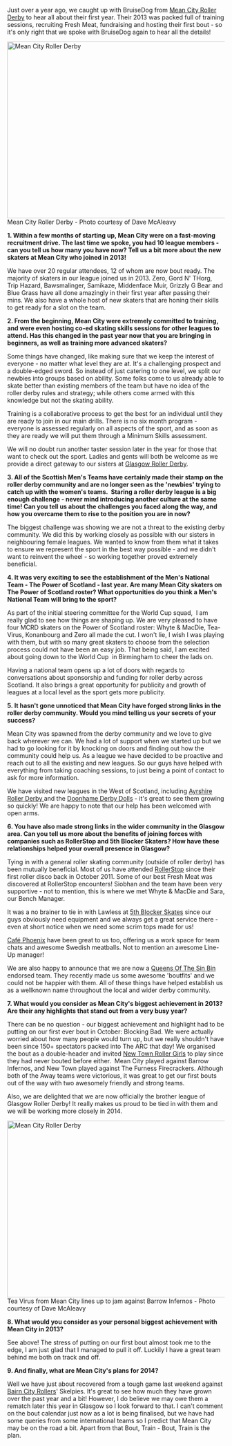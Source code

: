 <html><body><p>Just over a year ago, we caught up with BruiseDog from <a title="Mean City Roller Derby on Facebook" href="https://www.facebook.com/MeanCityRollerDerby" target="_blank">Mean City Roller Derby</a> to hear all about their first year. Their 2013 was packed full of training sessions, recruiting Fresh Meat, fundraising and hosting their first bout - so it's only right that we spoke with BruiseDog again to hear all the details!

<a href="http://scottishrollerderbyblog.com/2014/01/mean-city.jpg"><img class="size-full wp-image-3226" alt="Mean City Roller Derby" src="http://scottishrollerderbyblog.com/2014/01/mean-city.jpg" width="614" height="409"></a> Mean City Roller Derby - Photo courtesy of Dave McAleavy

<strong><strong>1. Within a few months of starting up, Mean City were on a fast-moving recruitment drive. The last time we spoke, you had 10 league members - can you tell us how many you have now? Tell us a bit more about the new skaters at Mean City who joined in 2013!</strong></strong>

We have over 20 regular attendees, 12 of whom are now bout ready. The majority of skaters in our league joined us in 2013. Zero, Gord N' THorg, Trip Hazard, Bawsmalinger, Samikaze, Middenface Muir, Grizzly G Bear and Blue Grass have all done amazingly in their first year after passing their mins. We also have a whole host of new skaters that are honing their skills to get ready for a slot on the team.

<strong>2. From the beginning, Mean City were extremely committed to training, and were even hosting co-ed skating skills sessions for other leagues to attend. Has this changed in the past year now that you are bringing in beginners, as well as training more advanced skaters?</strong>

Some things have changed, like making sure that we keep the interest of everyone - no matter what level they are at. It's a challenging prospect and a double-edged sword. So instead of just catering to one level, we split our newbies into groups based on ability. Some folks come to us already able to skate better than existing members of the team but have no idea of the roller derby rules and strategy; while others come armed with this knowledge but not the skating ability.

Training is a collaborative process to get the best for an individual until they are ready to join in our main drills. There is no six month program - everyone is assessed regularly on all aspects of the sport, and as soon as they are ready we will put them through a Minimum Skills assessment.

We will no doubt run another taster session later in the year for those that want to check out the sport. Ladies and gents will both be welcome as we provide a direct gateway to our sisters at <a title="Glasgow Roller Derby Website" href="http://glasgowrollerderby.com/" target="_blank">Glasgow Roller Derby</a>.<strong> </strong>

<strong>3. All of the Scottish Men's Teams have certainly made their stamp on the roller derby community and are no longer seen as the 'newbies' trying to catch up with the women's teams.  Staring a roller derby league is a big enough challenge - never mind introducing another culture at the same time! Can you tell us about the challenges you faced along the way, and how you overcame them to rise to the position you are in now?</strong>

The biggest challenge was showing we are not a threat to the existing derby community. We did this by working closely as possible with our sisters in neighbouring female leagues. We wanted to know from them what it takes to ensure we represent the sport in the best way possible - and we didn't want to reinvent the wheel - so working together proved extremely beneficial.<strong>
</strong>

<strong>4. It was very exciting to see the establishment of the Men's National Team - The Power of Scotland - last year. Are many Mean City skaters on The Power of Scotland roster? What opportunities do you think a Men's National Team will bring to the sport?</strong>

As part of the initial steering committee for the World Cup squad,  I am really glad to see how things are shaping up. We are very pleased to have four MCRD skaters on the Power of Scotland roster: Whyte &amp; MacDie, Tea-Virus, Konanbourg and Zero all made the cut. I won't lie, I wish I was playing with them, but with so many great skaters to choose from the selection process could not have been an easy job. That being said, I am excited about going down to the World Cup  in Birmingham to cheer the lads on.

Having a national team opens up a lot of doors with regards to conversations about sponsorship and funding for roller derby across Scotland. It also brings a great opportunity for publicity and growth of leagues at a local level as the sport gets more publicity.

<strong>5. It hasn't gone unnoticed that Mean City have forged strong links in the roller derby community. Would you mind telling us your secrets of your success?</strong>

Mean City was spawned from the derby community and we love to give back wherever we can. We had a lot of support when we started up but we had to go looking for it by knocking on doors and finding out how the community could help us. As a league we have decided to be proactive and reach out to all the existing and new leagues. So our guys have helped with everything from taking coaching sessions, to just being a point of contact to ask for more information.

We have visited new leagues in the West of Scotland, including <a title="Ayrshire Roller Derby on Facebook" href="https://www.facebook.com/ayrshirerollerderby" target="_blank">Ayrshire Roller Derby </a>and the <a title="Doonhame Derby Dolls on Facebook" href="https://www.facebook.com/pages/Doonhame-Derby-Dolls/161632670699789" target="_blank">Doonhame Derby Dolls</a> - it's great to see them growing so quickly! We are happy to note that our help has been welcomed with open arms.

<strong>6. You have also made strong links in the wider community in the Glasgow area. Can you tell us more about the benefits of joining forces with companies such as RollerStop and 5th Blocker Skaters? How have these relationships helped your overall presence in Glasgow?</strong>

Tying in with a general roller skating community (outside of roller derby) has been mutually beneficial. Most of us have attended <a title="Roller Stop Website" href="http://www.rollerstop.co.uk/" target="_blank">RollerStop</a> since their first roller disco back in October 2011. Some of our best Fresh Meat was discovered at RollerStop encounters! Siobhan and the team have been very supportive - not to mention, this is where we met Whyte &amp; MacDie and Sara, our Bench Manager.

It was a no brainer to tie in with Lawless at <a title="5th Blocker Skates Website" href="http://www.5thblockerskates.co.uk/" target="_blank">5th Blocker Skates</a> since our guys obviously need equipment and we always get a great service there - even at short notice when we need some scrim tops made for us!

<a title="Cafe Phoenix on Facebook" href="https://www.facebook.com/cafephoenixltd" target="_blank">Café Phoenix</a> have been great to us too, offering us a work space for team chats and awesome Swedish meatballs. Not to mention an awesome Line-Up manager!

We are also happy to announce that we are now a <a title="Queens of the Sin Bin Website" href="http://www.queensofthesinbin.com/" target="_blank">Queens Of The Sin Bin</a> endorsed team. They recently made us some awesome 'boutfits' and we could not be happier with them. All of these things have helped establish us as a wellknown name throughout the local and wider derby community.<strong> </strong>

<strong>7. What would you consider as Mean City's biggest achievement in 2013? Are their any highlights that stand out from a very busy year?</strong>

There can be no question - our biggest achievement and highlight had to be putting on our first ever bout in October: Blocking Bad. We were actually worried about how many people would turn up, but we really shouldn't have been since 150+ spectators packed into The ARC that day! We organised the bout as a double-header and invited <a title="New Town Roller Girls on Facebook" href="https://www.facebook.com/NewTownRollerGirls" target="_blank">New Town Roller Girls</a> to play since they had never bouted before either.  Mean City played against Barrow Infernos, and New Town played against The Furness Firecrackers. Although both of the Away teams were victorious, it was great to get our first bouts out of the way with two awesomely friendly and strong teams.

Also, we are delighted that we are now officially the brother league of Glasgow Roller Derby! It really makes us proud to be tied in with them and we will be working more closely in 2014.<strong> </strong>

<a href="http://scottishrollerderbyblog.com/2014/01/mean-city-group.jpg"><img class="size-full wp-image-3224" alt="Mean City Roller Derby" src="http://scottishrollerderbyblog.com/2014/01/mean-city-group.jpg" width="614" height="409"></a> Tea Virus from Mean City lines up to jam against Barrow Infernos - Photo courtesy of Dave McAleavy

<strong>8. What would you consider as your personal biggest achievement with Mean City in 2013?</strong>

See above! The stress of putting on our first bout almost took me to the edge, I am just glad that I managed to pull it off. Luckily I have a great team behind me both on track and off.<strong>
</strong>

<strong>9. And finally, what are Mean City's plans for 2014?</strong>

Well we have just about recovered from a tough game last weekend against <a title="Bairn City Rollers on Facebook" href="https://www.facebook.com/BairnCityRollers" target="_blank">Bairn City Rollers</a>' Skelpies. It's great to see how much they have grown over the past year and a bit! However, I do believe we may owe them a rematch later this year in Glasgow so I look forward to that. I can't comment on the bout calendar just now as a lot is being finalised, but we have had some queries from some international teams so I predict that Mean City may be on the road a bit. Apart from that Bout, Train - Bout, Train is the plan.</p></body></html>
